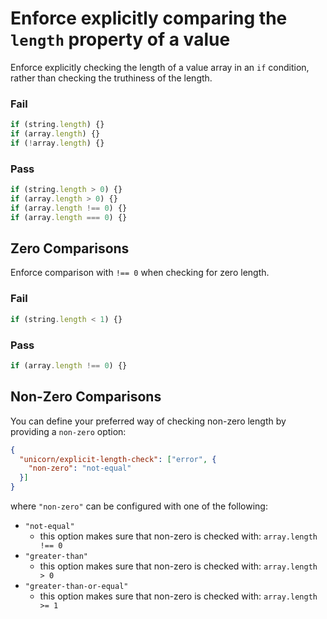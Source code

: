 # Enforce explicitly comparing the `length` property of a value

Enforce explicitly checking the length of a value array in an `if` condition, rather than checking the truthiness of the length.

### Fail

```js
if (string.length) {}
if (array.length) {}
if (!array.length) {}
```


### Pass

```js
if (string.length > 0) {}
if (array.length > 0) {}
if (array.length !== 0) {}
if (array.length === 0) {}
```

## Zero Comparisons

Enforce comparison with `!== 0` when checking for zero length.

### Fail

```js
if (string.length < 1) {}
```

### Pass

```js
if (array.length !== 0) {}
```

## Non-Zero Comparisons

You can define your preferred way of checking non-zero length by providing a `non-zero` option:
```json
{
  "unicorn/explicit-length-check": ["error", {
    "non-zero": "not-equal"
  }]
}
```
where `"non-zero"` can be configured with one of the following:
- `"not-equal"`
	- this option makes sure that non-zero is checked with: `array.length !== 0`
- `"greater-than"`
	- this option makes sure that non-zero is checked with: `array.length > 0`
- `"greater-than-or-equal"`
	- this option makes sure that non-zero is checked with: `array.length >= 1`
